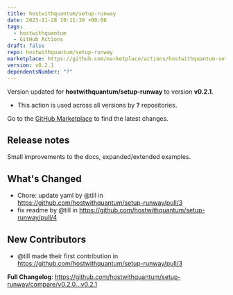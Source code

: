 ```yaml
---
title: hostwithquantum/setup-runway
date: 2023-11-28 19:11:39 +00:00
tags:
  - hostwithquantum
  - GitHub Actions
draft: false
repo: hostwithquantum/setup-runway
marketplace: https://github.com/marketplace/actions/hostwithquantum-setup-runway
version: v0.2.1
dependentsNumber: "?"
---
```



Version updated for **hostwithquantum/setup-runway** to version **v0.2.1**.
- This action is used across all versions by **?** repositories.

Go to the [GitHub Marketplace](https://github.com/marketplace/actions/hostwithquantum-setup-runway) to find the latest changes.

## Release notes

Small improvements to the docs, expanded/extended examples.

## What's Changed
* Chore: update yaml by @till in https://github.com/hostwithquantum/setup-runway/pull/3
* fix readme by @till in https://github.com/hostwithquantum/setup-runway/pull/4

## New Contributors
* @till made their first contribution in https://github.com/hostwithquantum/setup-runway/pull/3

**Full Changelog**: https://github.com/hostwithquantum/setup-runway/compare/v0.2.0...v0.2.1
